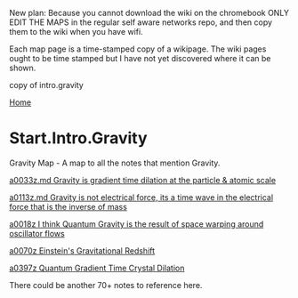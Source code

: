 New plan: Because you cannot download the wiki on the chromebook ONLY EDIT THE MAPS in the regular self aware networks repo, and then copy them to the wiki when you have wifi.

Each map page is a time-stamped copy of a wikipage. The wiki pages ought to be time stamped but I have not yet discovered where it can be shown.

copy of intro.gravity

[Home](https://github.com/v5ma/selfawarenetworks/wiki)

# Start.Intro.Gravity
Gravity Map - A map to all the notes that mention Gravity.

[a0033z.md Gravity is gradient time dilation at the particle & atomic scale](https://github.com/v5ma/selfawarenetworks/blob/76a5ab76ce79ed797fa5ebb0818e84f76900dd80/a0033z.md)

[a0113z.md Gravity is not electrical force, its a time wave in the electrical force that is the inverse of mass](https://github.com/v5ma/selfawarenetworks/blob/e84c247b5a9a0f1d24bb41048368e1eba032c1a1/a0113z.md)

[a0018z I think Quantum Gravity is the result of space warping around oscillator flows](https://github.com/v5ma/selfawarenetworks/blob/9e9299b9894d0d1c4c289f883113cd16adcbab96/a0018z.md)

[a0070z Einstein's Gravitational Redshift](https://github.com/v5ma/selfawarenetworks/blob/e84c247b5a9a0f1d24bb41048368e1eba032c1a1/a0070z.md)

[a0397z Quantum Gradient Time Crystal Dilation](https://github.com/v5ma/selfawarenetworks/blob/main/a0397z.md)

There could be another 70+ notes to reference here.
